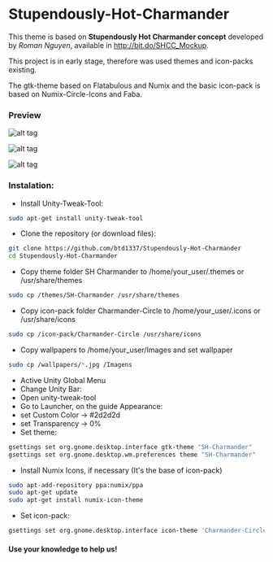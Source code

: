 # Stupendously-Hot-Charmander

This theme is based on **Stupendously Hot Charmander concept** developed by _Roman Nguyen_, available in http://bit.do/SHCC_Mockup.

This project is in early stage, therefore was used themes and icon-packs existing.

The gtk-theme based on Flatabulous and Numix and the basic icon-pack is based on Numix-Circle-Icons and Faba.


### Preview

![alt tag](https://raw.githubusercontent.com/btd1337/Stupendously-Hot-Charmander/master/preview/preview1.png)


![alt tag](https://raw.githubusercontent.com/btd1337/Stupendously-Hot-Charmander/master/preview/preview2.png)


![alt tag](https://raw.githubusercontent.com/btd1337/Stupendously-Hot-Charmander/master/preview/preview3.png)



### Instalation:



* Install Unity-Tweak-Tool:
```bash
sudo apt-get install unity-tweak-tool
```
* Clone the repository (or download files):
```bash
git clone https://github.com/btd1337/Stupendously-Hot-Charmander
cd Stupendously-Hot-Charmander
```
* Copy theme folder SH Charmander to /home/your_user/.themes or /usr/share/themes
```bash
sudo cp /themes/SH-Charmander /usr/share/themes
```
* Copy icon-pack folder Charmander-Circle to /home/your_user/.icons or /usr/share/icons
```bash
sudo cp /icon-pack/Charmander-Circle /usr/share/icons
```
* Copy wallpapers to /home/your_user/Images and set wallpaper
```bash
sudo cp /wallpapers/*.jpg /Imagens
```
* Active Unity Global Menu
* Change Unity Bar:
 * Open unity-tweak-tool
 * Go to Launcher, on the guide Appearance:
 * set Custom Color -> #2d2d2d
 * set Transparency -> 0%
* Set theme:
```bash
gsettings set org.gnome.desktop.interface gtk-theme "SH-Charmander"
gsettings set org.gnome.desktop.wm.preferences theme "SH-Charmander" 
```
* Install Numix Icons, if necessary (It's the base of icon-pack)
```bash
sudo apt-add-repository ppa:numix/ppa
sudo apt-get update
sudo apt-get install numix-icon-theme
```
* Set icon-pack:
```bash
gsettings set org.gnome.desktop.interface icon-theme 'Charmander-Circle'
```

#### Use your knowledge to help us!

